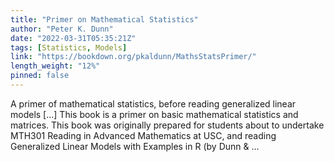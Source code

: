 ```yaml
---
title: "Primer on Mathematical Statistics"
author: "Peter K. Dunn"
date: "2022-03-31T05:35:21Z"
tags: [Statistics, Models]
link: "https://bookdown.org/pkaldunn/MathsStatsPrimer/"
length_weight: "12%"
pinned: false
---
```


A primer of mathematical statistics, before reading generalized linear models [...] This book is a primer on basic mathematical statistics and matrices. This book was originally prepared for students about to undertake
MTH301 Reading in Advanced Mathematics at
USC,
and reading
Generalized Linear Models with Examples in R
(by Dunn & ...
